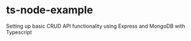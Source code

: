 # ts-node-example

Setting up basic CRUD API functionality using Express and MongoDB with Typescript
